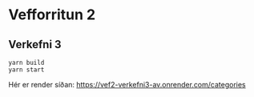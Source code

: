 # Vefforritun 2
## Verkefni 3

```
yarn build
yarn start
```

Hér er render síðan: https://vef2-verkefni3-av.onrender.com/categories
